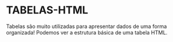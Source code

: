 # TABELAS-HTML

Tabelas são muito utilizadas para apresentar dados de uma forma organizada!
Podemos ver a estrutura básica de uma tabela HTML.
